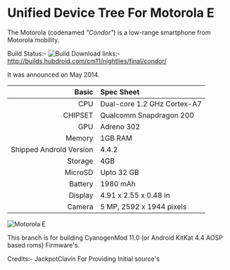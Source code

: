Unified Device Tree For Motorola E
==================================

The Motorola (codenamed _"Condor"_) is a low-range smartphone from Motorola mobility.

Build Status:- ![Build](http://jenkins.hubdroid.com/buildStatus/icon?job=cm-11-motoe "Build")
Download links:- http://builds.hubdroid.com/cm11/nightlies/final/condor/

It was announced on May 2014.

Basic   | Spec Sheet
-------:|:-------------------------
CPU     | Dual-core 1.2 GHz Cortex-A7
CHIPSET | Qualcomm Snapdragon 200
GPU     | Adreno 302
Memory  | 1GB RAM
Shipped Android Version | 4.4.2
Storage | 4GB
MicroSD | Upto 32 GB
Battery | 1980 mAh
Display | 4.91 x 2.55 x 0.48 in
Camera  | 5 MP, 2592 х 1944 pixels

![Motorola E](https://camo.githubusercontent.com/65db99a8598e2e96a3b1e88f76020559ac23618c/687474703a2f2f63646e322e67736d6172656e612e636f6d2f76762f6269677069632f6d6f746f726f6c612d6d6f746f2d652e6a7067 "Motorola E")

This branch is for building CyanogenMod 11.0 (or Android KitKat 4.4 AOSP based roms) Firmware's.

Credits:- JackpotClavin For Providing Initial source's
